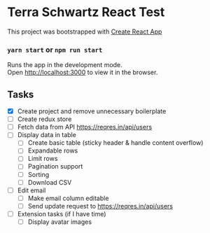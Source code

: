 # Terra Schwartz React Test
This project was bootstrapped with [Create React App](https://github.com/facebook/create-react-app)

### `yarn start` or `npm run start`

Runs the app in the development mode.<br />
Open [http://localhost:3000](http://localhost:3000) to view it in the browser.

## Tasks
- [x] Create project and remove unnecessary boilerplate
- [ ] Create redux store
- [ ] Fetch data from API https://reqres.in/api/users
- [ ] Display data in table
    - [ ] Create basic table (sticky header & handle content overflow)
    - [ ] Expandable rows
    - [ ] Limit rows
    - [ ] Pagination support
    - [ ] Sorting
    - [ ] Download CSV
- [ ] Edit email
    - [ ] Make email column editable
    - [ ] Send update request to https://reqres.in/api/users
- [ ] Extension tasks (if I have time)
    - [ ] Display avatar images
